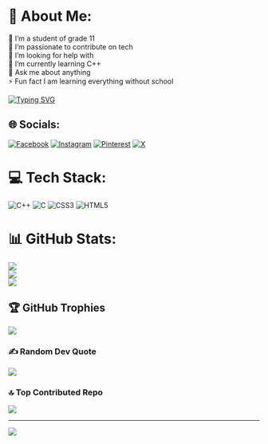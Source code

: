 # 💫 About Me:
🔭 I’m a student of grade 11<br>👯 I’m passionate to contribute on tech<br>🤝 I’m looking for help with<br>🌱 I’m currently learning C++<br>💬 Ask me about anything<br>⚡ Fun fact I am learning everything without school<br>

[![Typing SVG](https://readme-typing-svg.demolab.com?font=Fira+Code&pause=1000&color=1A49F7&width=435&lines=I+am+Rudro+Bala;16+years+old;Problem+solve+in+C;HTML+CSS;Learning+C%2B%2B;Interested+in+machine+learning+%26+AI)](https://git.io/typing-svg)
## 🌐 Socials:
[![Facebook](https://img.shields.io/badge/Facebook-%231877F2.svg?logo=Facebook&logoColor=white)](https://facebook.com/iamrudrobala) [![Instagram](https://img.shields.io/badge/Instagram-%23E4405F.svg?logo=Instagram&logoColor=white)](https://instagram.com/iamrudrobala) [![Pinterest](https://img.shields.io/badge/Pinterest-%23E60023.svg?logo=Pinterest&logoColor=white)](https://pinterest.com/iamrudrobala) [![X](https://img.shields.io/badge/X-black.svg?logo=X&logoColor=white)](https://x.com/iamrudrobala) 

# 💻 Tech Stack:
![C++](https://img.shields.io/badge/c++-%2300599C.svg?style=plastic&logo=c%2B%2B&logoColor=white) ![C](https://img.shields.io/badge/c-%2300599C.svg?style=plastic&logo=c&logoColor=white) ![CSS3](https://img.shields.io/badge/css3-%231572B6.svg?style=plastic&logo=css3&logoColor=white) ![HTML5](https://img.shields.io/badge/html5-%23E34F26.svg?style=plastic&logo=html5&logoColor=white)
# 📊 GitHub Stats:
![](https://github-readme-stats.vercel.app/api?username=iamrudrobala&theme=dark&hide_border=false&include_all_commits=false&count_private=false)<br/>
![](https://nirzak-streak-stats.vercel.app/?user=iamrudrobala&theme=dark&hide_border=false)<br/>
![](https://github-readme-stats.vercel.app/api/top-langs/?username=iamrudrobala&theme=dark&hide_border=false&include_all_commits=false&count_private=false&layout=compact)

## 🏆 GitHub Trophies
![](https://github-profile-trophy.vercel.app/?username=iamrudrobala&theme=radical&no-frame=false&no-bg=true&margin-w=4)

### ✍️ Random Dev Quote
![](https://quotes-github-readme.vercel.app/api?type=horizontal&theme=radical)

### 🔝 Top Contributed Repo
![](https://github-contributor-stats.vercel.app/api?username=iamrudrobala&limit=5&theme=dark&combine_all_yearly_contributions=true)

---
[![](https://visitcount.itsvg.in/api?id=iamrudrobala&icon=0&color=0)](https://visitcount.itsvg.in)

<!-- Proudly created with GPRM ( https://gprm.itsvg.in ) -->
